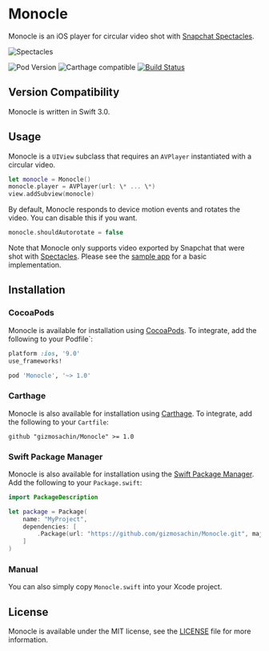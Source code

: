 # Monocle

Monocle is an iOS player for circular video shot with [Snapchat Spectacles](https://spectacles.com).

![Spectacles](https://raw.githubusercontent.com/gizmosachin/Monocle/master/Specs.gif)

![Pod Version](https://img.shields.io/cocoapods/v/Monocle.svg) ![Carthage compatible](https://img.shields.io/badge/Carthage-Compatible-brightgreen.svg?style=flat) [![Build Status](https://travis-ci.org/gizmosachin/Monocle.svg?branch=master)](https://travis-ci.org/gizmosachin/Monocle)

## Version Compatibility

Monocle is written in Swift 3.0.

## Usage

Monocle is a `UIView` subclass that requires an `AVPlayer` instantiated with a circular video.

```swift
let monocle = Monocle()
monocle.player = AVPlayer(url: \* ... \*)
view.addSubview(monocle)
```

By default, Monocle responds to device motion events and rotates the video. You can disable this if you want.

```swift
monocle.shouldAutorotate = false
```

Note that Monocle only supports video exported by Snapchat that were shot with [Spectacles](https://spectacles.com).
Please see the [sample app](https://github.com/gizmosachin/Monocle/blob/master/Sample) for a basic implementation.

## Installation

### CocoaPods

Monocle is available for installation using [CocoaPods](http://cocoapods.org/). To integrate, add the following to your Podfile`:

``` ruby
platform :ios, '9.0'
use_frameworks!

pod 'Monocle', '~> 1.0'
```

### Carthage

Monocle is also available for installation using [Carthage](https://github.com/Carthage/Carthage). To integrate, add the following to your `Cartfile`:

``` odgl
github "gizmosachin/Monocle" >= 1.0
```

### Swift Package Manager

Monocle is also available for installation using the [Swift Package Manager](https://swift.org/package-manager/). Add the following to your `Package.swift`:

``` swift
import PackageDescription

let package = Package(
    name: "MyProject",
    dependencies: [
        .Package(url: "https://github.com/gizmosachin/Monocle.git", majorVersion: 0),
    ]
)
```

### Manual

You can also simply copy `Monocle.swift` into your Xcode project.

## License

Monocle is available under the MIT license, see the [LICENSE](https://github.com/gizmosachin/Monocle/blob/master/LICENSE) file for more information.
